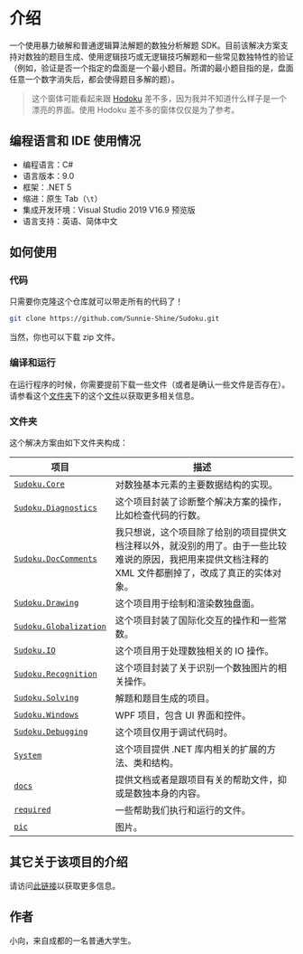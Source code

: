 # 介绍

一个使用暴力破解和普通逻辑算法解题的数独分析解题 SDK。目前该解决方案支持对数独的题目生成、使用逻辑技巧或无逻辑技巧解题和一些常见数独特性的验证（例如，验证是否一个指定的盘面是一个最小题目。所谓的最小题目指的是，盘面任意一个数字消失后，都会使得题目多解的题）。

> 这个窗体可能看起来跟 [Hodoku](http://hodoku.sourceforge.net/en/index.php) 差不多，因为我并不知道什么样子是一个漂亮的界面。使用 Hodoku 差不多的窗体仅仅是为了参考。



## 编程语言和 IDE 使用情况

* 编程语言：C#
* 语言版本：9.0
* 框架：.NET 5
* 缩进：原生 Tab（`\t`）
* 集成开发环境：Visual Studio 2019 V16.9 预览版
* 语言支持：英语、简体中文



## 如何使用

### 代码

只需要你克隆这个仓库就可以带走所有的代码了！

```bash
git clone https://github.com/Sunnie-Shine/Sudoku.git
```

当然，你也可以下载 zip 文件。



### 编译和运行

在运行程序的时候，你需要提前下载一些文件（或者是确认一些文件是否存在）。请参看这个[文件夹](https://github.com/Sunnie-Shine/Sudoku/tree/master/ref/require)下的这个[文件](https://github.com/Sunnie-Shine/Sudoku/blob/master/ref/require/README.md)以获取更多相关信息。



### 文件夹

这个解决方案由如下文件夹构成：

| 项目                                                         | 描述                                                         |
| ------------------------------------------------------------ | ------------------------------------------------------------ |
| [`Sudoku.Core`](https://github.com/Sunnie-Shine/Sudoku/tree/master/Sudoku.Core) | 对数独基本元素的主要数据结构的实现。                         |
| [`Sudoku.Diagnostics`](https://github.com/Sunnie-Shine/Sudoku/tree/master/Sudoku.Diagnostics) | 这个项目封装了诊断整个解决方案的操作，比如检查代码的行数。   |
| [`Sudoku.DocComments`](https://github.com/Sunnie-Shine/Sudoku/tree/master/Sudoku.DocComments) | 我只想说，这个项目除了给别的项目提供文档注释以外，就没别的用了。由于一些比较难说的原因，我把用来提供文档注释的 XML 文件都删掉了，改成了真正的实体对象。 |
| [`Sudoku.Drawing`](https://github.com/Sunnie-Shine/Sudoku/tree/master/Sudoku.Drawing) | 这个项目用于绘制和渲染数独盘面。                             |
| [`Sudoku.Globalization`](https://github.com/Sunnie-Shine/Sudoku/tree/master/Sudoku.Globalization) | 这个项目封装了国际化交互的操作和一些常数。                   |
| [`Sudoku.IO`](https://github.com/Sunnie-Shine/Sudoku/tree/master/Sudoku.IO) | 这个项目用于处理数独相关的 IO 操作。                         |
| [`Sudoku.Recognition`](https://github.com/Sunnie-Shine/Sudoku/tree/master/Sudoku.Recognition) | 这个项目封装了关于识别一个数独图片的相关操作。               |
| [`Sudoku.Solving`](https://github.com/Sunnie-Shine/Sudoku/tree/master/Sudoku.Solving) | 解题和题目生成的项目。                                       |
| [`Sudoku.Windows`](https://github.com/Sunnie-Shine/Sudoku/tree/master/Sudoku.Windows) | WPF 项目，包含 UI 界面和控件。                               |
| [`Sudoku.Debugging`](https://github.com/Sunnie-Shine/Sudoku/tree/master/Sudoku.Debugging) | 这个项目仅用于调试代码时。                                   |
| [`System`](https://github.com/Sunnie-Shine/Sudoku/tree/master/System) | 这个项目提供 .NET 库内相关的扩展的方法、类和结构。           |
| [`docs`](https://github.com/SunnieShine/Sudoku/tree/master/docs) | 提供文档或者是跟项目有关的帮助文件，抑或是数独本身的内容。   |
| [`required`](https://github.com/Sunnie-Shine/Sudoku/tree/master/required) | 一些帮助我们执行和运行的文件。                               |
| [`pic`](https://github.com/Sunnie-Shine/Sudoku/tree/master/pic) | 图片。                                                       |



## 其它关于该项目的介绍

请访问[此链接](https://sunnieshine.github.io/Sudoku/index)以获取更多信息。



## 作者

小向，来自成都的一名普通大学生。

